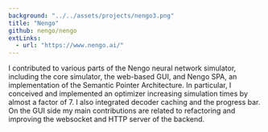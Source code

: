```yaml
---
background: "../../assets/projects/nengo3.png"
title: "Nengo"
github: nengo/nengo
extLinks:
  - url: "https://www.nengo.ai/"
---
```


I contributed to various parts of the Nengo neural network simulator, including
the core simulator, the web-based GUI, and Nengo SPA, an implementation of the
Semantic Pointer Architecture. In particular, I conceived and implemented an
optimizer increasing simulation times by almost a factor of 7. I also integrated
decoder caching and the progress bar. On the GUI side my main contributions are
related to refactoring and improving the websocket and HTTP server of the
backend.
